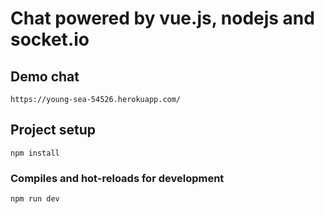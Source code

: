 # Chat powered by vue.js, nodejs and socket.io

## Demo chat
```
https://young-sea-54526.herokuapp.com/
```

## Project setup
```
npm install
```

### Compiles and hot-reloads for development
```
npm run dev
```
